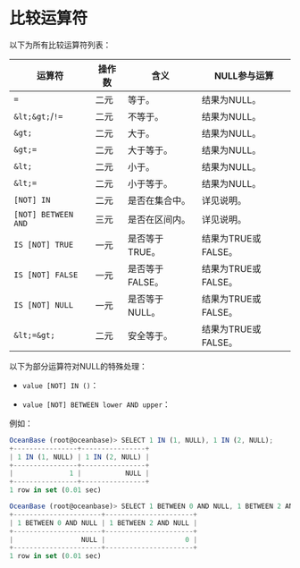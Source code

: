 比较运算符 
==========================



以下为所有比较运算符列表：


|         运算符         | 操作数 |     含义     |    NULL参与运算    |
|---------------------|-----|------------|----------------|
| `=`                 | 二元  | 等于。        | 结果为NULL。       |
| `&lt;&gt;`/`!=`     | 二元  | 不等于。       | 结果为NULL。       |
| `&gt;`              | 二元  | 大于。        | 结果为NULL。       |
| `&gt;=`             | 二元  | 大于等于。      | 结果为NULL。       |
| `&lt;`              | 二元  | 小于。        | 结果为NULL。       |
| `&lt;=`             | 二元  | 小于等于。      | 结果为NULL。       |
| `[NOT] IN`          | 二元  | 是否在集合中。    | 详见说明。          |
| `[NOT] BETWEEN AND` | 三元  | 是否在区间内。    | 详见说明。          |
| `IS [NOT] TRUE`     | 一元  | 是否等于TRUE。  | 结果为TRUE或FALSE。 |
| `IS [NOT] FALSE`    | 一元  | 是否等于FALSE。 | 结果为TRUE或FALSE。 |
| `IS [NOT] NULL`     | 一元  | 是否等于NULL。  | 结果为TRUE或FALSE。 |
| `&lt;=&gt;`         | 二元  | 安全等于。      | 结果为TRUE或FALSE。 |





以下为部分运算符对NULL的特殊处理：

* `value [NOT] IN ()`：




<!-- -->



<!-- -->



<!-- -->

* `value [NOT] BETWEEN lower AND upper`：




<!-- -->



<!-- -->



例如：

```javascript
OceanBase (root@oceanbase)> SELECT 1 IN (1, NULL), 1 IN (2, NULL);
+----------------+----------------+
| 1 IN (1, NULL) | 1 IN (2, NULL) |
+----------------+----------------+
|              1 |           NULL |
+----------------+----------------+
1 row in set (0.01 sec)

OceanBase (root@oceanbase)> SELECT 1 BETWEEN 0 AND NULL, 1 BETWEEN 2 AND NULL;
+----------------------+----------------------+
| 1 BETWEEN 0 AND NULL | 1 BETWEEN 2 AND NULL |
+----------------------+----------------------+
|                 NULL |                    0 |
+----------------------+----------------------+
1 row in set (0.01 sec)
```


